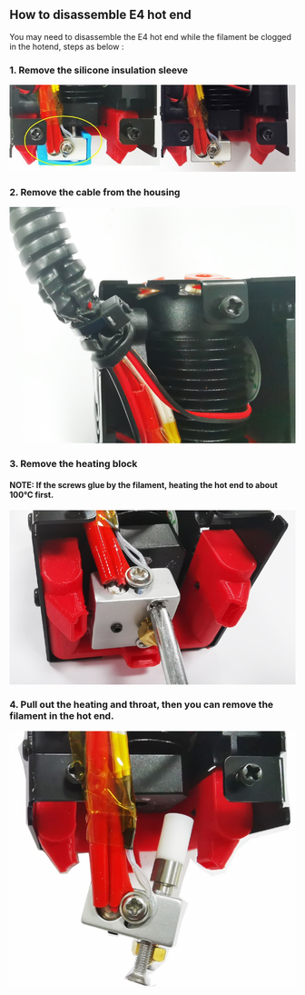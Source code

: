 ## How to disassemble E4 hot end
You may need to disassemble the E4 hot end while the filament be clogged in the hotend,  steps as below :  
### 1. Remove the silicone insulation sleeve 
![](1.jpg)
### 2. Remove the cable from the housing
![](2.jpg)
### 3. Remove the heating block
#### NOTE: If the screws glue by the filament, heating the hot end  to about 100℃ first.  
![](3.jpg)
### 4. Pull out the heating and throat, then you can remove the filament in the hot end.
![](4.jpg)